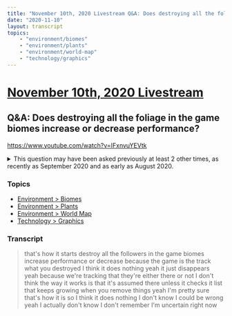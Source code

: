 ```yaml
---
title: "November 10th, 2020 Livestream Q&A: Does destroying all the foliage in the game biomes increase or decrease performance?"
date: "2020-11-10"
layout: transcript
topics:
    - "environment/biomes"
    - "environment/plants"
    - "environment/world-map"
    - "technology/graphics"
---
```

# [November 10th, 2020 Livestream](../2020-11-10.md)
## Q&A: Does destroying all the foliage in the game biomes increase or decrease performance?
https://www.youtube.com/watch?v=IFxnvuYEVtk
<details>
<summary>This question may have been asked previously at least 2 other times, as recently as September 2020 and as early as August 2020.</summary>

* [September 8th, 2020 Livestream Q&A: Should I remove all nature to improve FPS?](./yt-t-FNpaJUBcE.md) [https://www.youtube.com/watch?v=t-FNpaJUBcE](https://www.youtube.com/watch?v=t-FNpaJUBcE)
* [August 25th, 2020 Livestream Q&A: Removing vegetation speeds up the game, yes or no ?](./yt-GgoQS6sOADQ.md) [https://www.youtube.com/watch?v=GgoQS6sOADQ](https://www.youtube.com/watch?v=GgoQS6sOADQ)
</details>


### Topics
* [Environment > Biomes](../topics/environment/biomes.md)
* [Environment > Plants](../topics/environment/plants.md)
* [Environment > World Map](../topics/environment/world-map.md)
* [Technology > Graphics](../topics/technology/graphics.md)

### Transcript

> that's how it starts destroy all the followers in the game biomes increase performance or decrease because the game is the track what you destroyed I think it does nothing yeah it just disappears yeah because we're tracking that they're either there or not I don't think the way it works is that it's assumed there unless it checks it list that keeps growing when you remove things yeah I'm pretty sure that's how it is so I think it does nothing I don't know I could be wrong yeah I actually don't know I don't remember I'm uncertain right now
